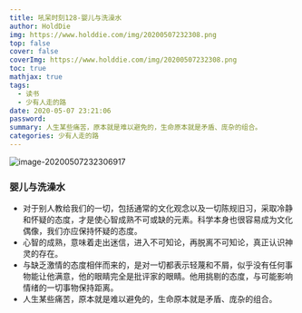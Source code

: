 ```yaml
---
title: 吼呆时刻128-婴儿与洗澡水
author: HoldDie
img: https://www.holddie.com/img/20200507232308.png
top: false
cover: false
coverImg: https://www.holddie.com/img/20200507232308.png
toc: true
mathjax: true
tags:
  - 读书
  - 少有人走的路
date: 2020-05-07 23:21:06
password:
summary: 人生某些痛苦，原本就是难以避免的，生命原本就是矛盾、庞杂的组合。
categories: 少有人走的路
---
```


![image-20200507232306917](https://www.holddie.com/img/20200507232308.png)

### 婴儿与洗澡水

- 对于别人教给我们的一切，包括通常的文化观念以及一切陈规旧习，采取冷静和怀疑的态度，才是使心智成熟不可或缺的元素。科学本身也很容易成为文化偶像，我们亦应保持怀疑的态度。
- 心智的成熟，意味着走出迷信，进入不可知论，再脱离不可知论，真正认识神灵的存在。
- 与缺乏激情的态度相伴而来的，是对一切都表示轻蔑和不屑，似乎没有任何事物能让他满意，他的眼睛完全是批评家的眼睛。他用挑剔的态度，与可能影响情绪的一切事物保持距离。
- 人生某些痛苦，原本就是难以避免的，生命原本就是矛盾、庞杂的组合。